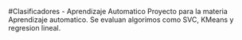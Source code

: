 #Clasificadores - Aprendizaje Automatico
Proyecto para la materia Aprendizaje automatico. Se evaluan algorimos como SVC, KMeans y regresion lineal.